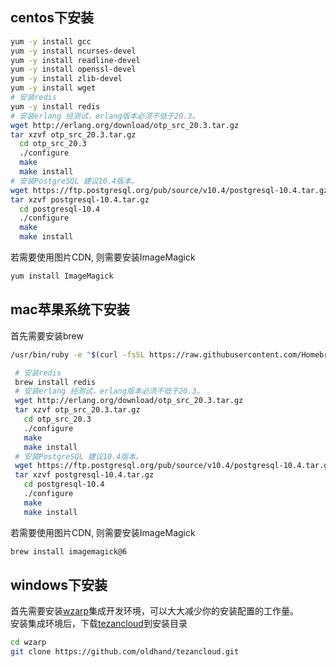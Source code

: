 

## centos下安装
  
  ```bash
  yum -y install gcc
  yum -y install ncurses-devel
  yum -y install readline-devel
  yum -y install openssl-devel
  yum -y install zlib-devel
  yum -y install wget
  # 安装redis
  yum -y install redis  
  # 安装erlang 经测试，erlang版本必须不低于20.3。 
  wget http://erlang.org/download/otp_src_20.3.tar.gz
  tar xzvf otp_src_20.3.tar.gz  
	cd otp_src_20.3
	./configure
	make 
	make install
  # 安装PostgreSQL 建议10.4版本。
  wget https://ftp.postgresql.org/pub/source/v10.4/postgresql-10.4.tar.gz
  tar xzvf postgresql-10.4.tar.gz  
	cd postgresql-10.4
	./configure
	make  
	make install
  ```
  若需要使用图片CDN, 则需要安装ImageMagick
  ```bash
  yum install ImageMagick
  ```

## mac苹果系统下安装
 首先需要安装brew
 ```bash
 /usr/bin/ruby -e "$(curl -fsSL https://raw.githubusercontent.com/Homebrew/install/master/install)"
 ```
 ```bash
  # 安装redis
  brew install redis  
  # 安装erlang 经测试，erlang版本必须不低于20.3。 
  wget http://erlang.org/download/otp_src_20.3.tar.gz
  tar xzvf otp_src_20.3.tar.gz  
	cd otp_src_20.3
	./configure
	make 
	make install
  # 安装PostgreSQL 建议10.4版本。
  wget https://ftp.postgresql.org/pub/source/v10.4/postgresql-10.4.tar.gz
  tar xzvf postgresql-10.4.tar.gz  
	cd postgresql-10.4
	./configure
	make  
	make install
 ```

  若需要使用图片CDN, 则需要安装ImageMagick
  ```bash
  brew install imagemagick@6
  ```
 
## windows下安装
   首先需要安装[wzarp](https://github.com/oldhand/wzarp)集成开发环境，可以大大减少你的安装配置的工作量。<br>
   安装集成环境后，下载[tezancloud](https://github.com/oldhand/tezancloud)到安装目录
   ```bash
   cd wzarp 
   git clone https://github.com/oldhand/tezancloud.git
   ```


